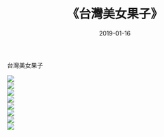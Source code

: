 ﻿---
layout: post
title:  《台灣美女果子》
date:   2019-01-16
img: http://img.660000.xyz/Sharelink/唯美/2019/台灣美女果子/000.jpg
categories: [美女, 清纯, 唯美]
---

台灣美女果子

  ![](http://img.660000.xyz/Sharelink/唯美/2019/台灣美女果子/001.jpg) <br> ![](http://img.660000.xyz/Sharelink/唯美/2019/台灣美女果子/002.jpg) <br> ![](http://img.660000.xyz/Sharelink/唯美/2019/台灣美女果子/003.jpg) <br> ![](http://img.660000.xyz/Sharelink/唯美/2019/台灣美女果子/004.jpg) <br> ![](http://img.660000.xyz/Sharelink/唯美/2019/台灣美女果子/005.jpg) <br> ![](http://img.660000.xyz/Sharelink/唯美/2019/台灣美女果子/006.jpg) <br> ![](http://img.660000.xyz/Sharelink/唯美/2019/台灣美女果子/007.jpg) <br> ![](http://img.660000.xyz/Sharelink/唯美/2019/台灣美女果子/008.jpg) <br>